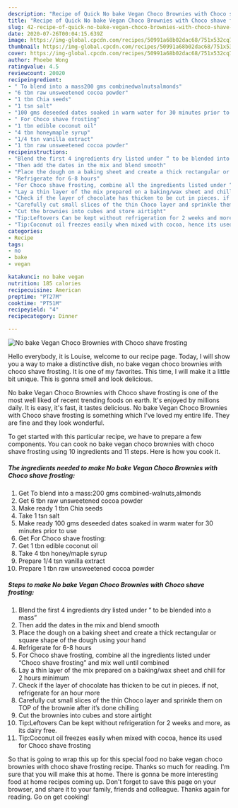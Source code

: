 ```yaml
---
description: "Recipe of Quick No bake Vegan Choco Brownies with Choco shave frosting"
title: "Recipe of Quick No bake Vegan Choco Brownies with Choco shave frosting"
slug: 42-recipe-of-quick-no-bake-vegan-choco-brownies-with-choco-shave-frosting
date: 2020-07-26T00:04:15.639Z
image: https://img-global.cpcdn.com/recipes/50991a68b02dac68/751x532cq70/no-bake-vegan-choco-brownies-with-choco-shave-frosting-recipe-main-photo.jpg
thumbnail: https://img-global.cpcdn.com/recipes/50991a68b02dac68/751x532cq70/no-bake-vegan-choco-brownies-with-choco-shave-frosting-recipe-main-photo.jpg
cover: https://img-global.cpcdn.com/recipes/50991a68b02dac68/751x532cq70/no-bake-vegan-choco-brownies-with-choco-shave-frosting-recipe-main-photo.jpg
author: Phoebe Wong
ratingvalue: 4.5
reviewcount: 20020
recipeingredient:
- " To blend into a mass200 gms combinedwalnutsalmonds"
- "6 tbn raw unsweetened cocoa powder"
- "1 tbn Chia seeds"
- "1 tsn salt"
- "100 gms deseeded dates soaked in warm water for 30 minutes prior to use"
- " For Choco shave frosting"
- "1 tbn edible coconut oil"
- "4 tbn honeymaple syrup"
- "1/4 tsn vanilla extract"
- "1 tbn raw unsweetened cocoa powder"
recipeinstructions:
- "Blend the first 4 ingredients dry listed under “ to be blended into a mass”"
- "Then add the dates in the mix and blend smooth"
- "Place the dough on a baking sheet and create a thick rectangular or square shape of the dough using your hand"
- "Refrigerate for 6-8 hours"
- "For Choco shave frosting, combine all the ingredients listed under “Choco shave frosting” and mix well until combined"
- "Lay a thin layer of the mix prepared on a baking/wax sheet and chill for 2 hours minimum"
- "Check if the layer of chocolate has thicken to be cut in pieces. if not, refrigerate for an hour more"
- "Carefully cut small slices of the thin Choco layer and sprinkle them on TOP of the brownie after it’s done chilling"
- "Cut the brownies into cubes and store airtight"
- "Tip:Leftovers Can be kept without refrigeration for 2 weeks and more, as its dairy free."
- "Tip:Coconut oil freezes easily when mixed with cocoa, hence its used for Choco shave frosting"
categories:
- Recipe
tags:
- no
- bake
- vegan

katakunci: no bake vegan 
nutrition: 185 calories
recipecuisine: American
preptime: "PT27M"
cooktime: "PT51M"
recipeyield: "4"
recipecategory: Dinner

---
```



![No bake Vegan Choco Brownies with Choco shave frosting](https://img-global.cpcdn.com/recipes/50991a68b02dac68/751x532cq70/no-bake-vegan-choco-brownies-with-choco-shave-frosting-recipe-main-photo.jpg)

Hello everybody, it is Louise, welcome to our recipe page. Today, I will show you a way to make a distinctive dish, no bake vegan choco brownies with choco shave frosting. It is one of my favorites. This time, I will make it a little bit unique. This is gonna smell and look delicious.

No bake Vegan Choco Brownies with Choco shave frosting is one of the most well liked of recent trending foods on earth. It's enjoyed by millions daily. It is easy, it's fast, it tastes delicious. No bake Vegan Choco Brownies with Choco shave frosting is something which I've loved my entire life. They are fine and they look wonderful.




To get started with this particular recipe, we have to prepare a few components. You can cook no bake vegan choco brownies with choco shave frosting using 10 ingredients and 11 steps. Here is how you cook it.

<!--inarticleads1-->

##### The ingredients needed to make No bake Vegan Choco Brownies with Choco shave frosting:

1. Get  To blend into a mass:200 gms combined-walnuts,almonds
1. Get 6 tbn raw unsweetened cocoa powder
1. Make ready 1 tbn Chia seeds
1. Take 1 tsn salt
1. Make ready 100 gms deseeded dates soaked in warm water for 30 minutes prior to use
1. Get  For Choco shave frosting:
1. Get 1 tbn edible coconut oil
1. Take 4 tbn honey/maple syrup
1. Prepare 1/4 tsn vanilla extract
1. Prepare 1 tbn raw unsweetened cocoa powder




<!--inarticleads2-->

##### Steps to make No bake Vegan Choco Brownies with Choco shave frosting:

1. Blend the first 4 ingredients dry listed under “ to be blended into a mass”
1. Then add the dates in the mix and blend smooth
1. Place the dough on a baking sheet and create a thick rectangular or square shape of the dough using your hand
1. Refrigerate for 6-8 hours
1. For Choco shave frosting, combine all the ingredients listed under “Choco shave frosting” and mix well until combined
1. Lay a thin layer of the mix prepared on a baking/wax sheet and chill for 2 hours minimum
1. Check if the layer of chocolate has thicken to be cut in pieces. if not, refrigerate for an hour more
1. Carefully cut small slices of the thin Choco layer and sprinkle them on TOP of the brownie after it’s done chilling
1. Cut the brownies into cubes and store airtight
1. Tip:Leftovers Can be kept without refrigeration for 2 weeks and more, as its dairy free.
1. Tip:Coconut oil freezes easily when mixed with cocoa, hence its used for Choco shave frosting




So that is going to wrap this up for this special food no bake vegan choco brownies with choco shave frosting recipe. Thanks so much for reading. I'm sure that you will make this at home. There is gonna be more interesting food at home recipes coming up. Don't forget to save this page on your browser, and share it to your family, friends and colleague. Thanks again for reading. Go on get cooking!
